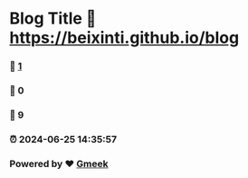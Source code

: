 # Blog Title :link: https://beixinti.github.io/blog 
### :page_facing_up: [1](https://beixinti.github.io/blog/tag.html) 
### :speech_balloon: 0 
### :hibiscus: 9 
### :alarm_clock: 2024-06-25 14:35:57 
### Powered by :heart: [Gmeek](https://github.com/Meekdai/Gmeek)
